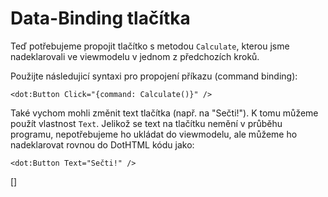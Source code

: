 ﻿Data-Binding tlačítka
=====================
Teď potřebujeme propojit tlačítko s metodou `Calculate`, kterou jsme nadeklarovali ve viewmodelu v jednom z předchozích kroků.

Použijte následujicí syntaxi pro propojení příkazu (command binding): 

```DOTHTML
<dot:Button Click="{command: Calculate()}" />
```

Také vychom mohli změnit text tlačítka (např. na "Sečti!"). K tomu můžeme použít vlastnost `Text`.
Jelikož se text na tlačítku nemění v průběhu programu, nepotřebujeme ho ukládat do viewmodelu, ale
můžeme ho nadeklarovat rovnou do DotHTML kódu jako:

```DOTHTML
<dot:Button Text="Sečti!" />
```
[<DothtmlExercise Initial="samples/CalculatorView_Stage3.dothtml"
                  Final="samples/CalculatorView_Stage4.dothtml"
                  ViewModel="samples/CalculatorViewModel_Stage4.cs"
                  DisplayName="CalculatorView.dothtml"
                  ValidatorId="Lesson1Step7Validator" />]